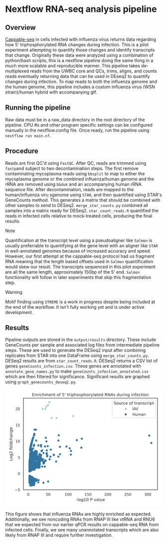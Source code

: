 # Nextflow RNA-seq analysis pipeline
## Overview
[Cappable-seq](https://www.neb.com/en-us/protocols/2018/01/19/cappable-seq-for-prokaryotic-transcription-start-site-determination) in cells infected with influenza virus returns data regarding how 5' triphosphorylated RNA changes during infection.
This is a pilot experiment attempting to quantify those changes and identify transcripts that change. Originally these data were analyzed using a combination of python/bash scripts, this is a nextflow pipeline doing the same thing in a much more scalable and reproducible manner. This pipeline takes de-multiplexed reads from the UWBC core and QCs, trims, aligns, and counts reads eventually returning data that can be used in DEseq2 to quantify changes during infection. To map reads to both the influenza genome and the human genome, this pipeline includes a custom influenza virus (WSN strain)/human hybrid with accompanying gtf.

## Running the pipeline
Raw data must be in a raw_data directory in the root directory of the pipeline. CPU #s and other program specific settings can be configured manually in the nextflow.config file. Once ready, run the pipeline using `nextflow run main.nf`.

## Procedure
Reads are first QC'd using `FastQC`. After QC, reads are trimmed using `fastp`and subject to two decontamination steps. The first remove contaminating mycoplasma reads using `bbsplit` to map to either the mycoplasma genome or the combined influenza/human genome and the rRNA are removed using `bbduk` and an accompanying human rRNA sequence file. After decontamination, reads are mapped to the human/influenza viru sgenome using `STAR`, and then quantified using STAR's GeneCounts method. This generates a matrix that should be combined with other samples to send to DESeq2. `merge_star_counts.py` combined all samples into a matrix ready for DESeq2. `star_count_reads.R` quantified the reads in infected cells relative to mock-treated cells, producing the final results.
>[!NOTE]
>Quantification at the transcript level using a pseudoaligner like `Salmon` is usually preferrable to quantifying at the gene level with an aligner like `STAR` in well-annotated genomes because of increased accuracy and speed. However, our first attempt at the cappable-seq protocol had us fragment RNA meaning that the length based offsets used in `Salmon` quantification would skew our result. The transcripts sequenced in this pilot experiment are all the same length, approximately 150bp of the 5' end. `Salmon` functionality will follow in later experiments that skip this fragmentation step.

>[!WARNING]
>Motif finding using `STREME` is a work in progress despite being included at the end of the workflow. It isn't fully working yet and is under active development.

## Results
Pipeline outputs are stored in the `output/results` directory. These include GeneCounts per sample and associated log files from intermediate pipeline steps. These are used to generate the DESeq2 input after combining replicates from STAR into one DataFrame using `merge_star_counts.py`.  DESeq2 results are from `star_count_reads.R`. DESeq2 returns a CSV list of genes `geneCounts_infection.csv`. These genes are annotated with `annotate_gene_names.py` to make `geneCounts_infection_annotated.csv` which are then filtered for significance. Significant results are graphed using `graph_genecounts_deseq2.py`.

![graph of deseq2 results](https://github.com/tdnipper/nf_rnaseq/blob/main/deseq2/-log_p_adj.png)

This figure shows that influenza RNAs are highly enriched as expected. Additionally, we see noncoding RNAs from RNAP III like vtRNA and RNU6 that we expected from our earlier qPCR results on cappable-seq RNA from infected cells. Finally, we see many unannotated transcripts which are also likely from RNAP III and require further investigation.
